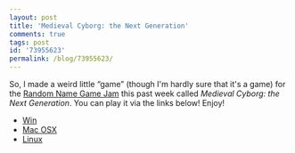 ```yaml
---
layout: post
title: 'Medieval Cyborg: the Next Generation'
comments: true
tags: post
id: '73955623'
permalink: /blog/73955623/
---
```


So, I made a weird little “game” (though I'm hardly sure that it's a game) for the <a href="http://lnwdr.github.io/random-name-jam/">Random Name Game Jam</a> this past week called <i>Medieval Cyborg: the Next Generation</i>. You can play it via the links below! Enjoy!

- [Win](https://drive.google.com/open?id=1hqM9OK4O-gZ5DQ0wg9L9OAjh-xqMSt4Q)
- [Mac OSX](https://drive.google.com/open?id=1kKtcCZbiliULAIrizDSyJYNjGt-HIYQx)
- [Linux](https://drive.google.com/open?id=1ehzxGgTfqjyZvDUQga8AnrwaDyzs2BD7)

